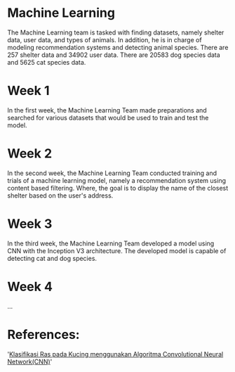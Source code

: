 # Machine Learning

The Machine Learning team is tasked with finding datasets, namely shelter data, user data, and types of animals. In addition, he is in charge of modeling recommendation systems and detecting animal species. There are 257 shelter data and 34902 user data. There are 20583 dog species data and 5625 cat species data. 

# Week 1
In the first week, the Machine Learning Team made preparations and searched for various datasets that would be used to train and test the model.

# Week 2 
In the second week, the Machine Learning Team conducted training and trials of a machine learning model, namely a recommendation system using content based filtering. Where, the goal is to display the name of the closest shelter based on the user's address.

# Week 3
In the third week, the Machine Learning Team developed a model using CNN with the Inception V3 architecture. The developed model is capable of detecting cat and dog species.

# Week 4
...

# References:
'[Klasifikasi Ras pada Kucing menggunakan Algoritma Convolutional Neural  Network(CNN)](https://openlibrarypublications.telkomuniversity.ac.id/index.php/engineering/article/download/14320/14104)'
